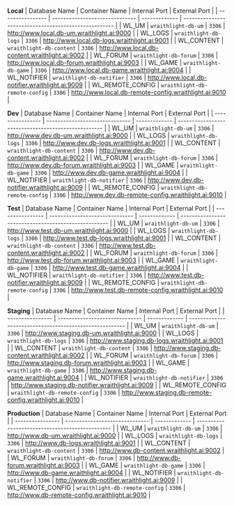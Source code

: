 **Local**
| Database Name    | Container Name                 | Internal Port | External Port                                         |
| ---------------- | ------------------------------ | ------------- | ----------------------------------------------------- |
| WL_UM            | `wraithlight-db-um`            | `3306`        | http://www.local.db-um.wraithlight.ai:9000            |
| WL_LOGS          | `wraithlight-db-logs`          | `3306`        | http://www.local.db-logs.wraithlight.ai:9001          |
| WL_CONTENT       | `wraithlight-db-content`       | `3306`        | http://www.local.db-content.wraithlight.ai:9002       |
| WL_FORUM         | `wraithlight-db-forum`         | `3306`        | http://www.local.db-forum.wraithlight.ai:9003         |
| WL_GAME          | `wraithlight-db-game`          | `3306`        | http://www.local.db-game.wraithlight.ai:9004          |
| WL_NOTIFIER      | `wraithlight-db-notifier`      | `3306`        | http://www.local.db-notifier.wraithlight.ai:9009      |
| WL_REMOTE_CONFIG | `wraithlight-db-remote-config` | `3306`        | http://www.local.db-remote-config.wraithlight.ai:9010 |

**Dev**
| Database Name    | Container Name                 | Internal Port | External Port                                       |
| ---------------- | ------------------------------ | ------------- | --------------------------------------------------- |
| WL_UM            | `wraithlight-db-um`            | `3306`        | http://www.dev.db-um.wraithlight.ai:9000            |
| WL_LOGS          | `wraithlight-db-logs`          | `3306`        | http://www.dev.db-logs.wraithlight.ai:9001          |
| WL_CONTENT       | `wraithlight-db-content`       | `3306`        | http://www.dev.db-content.wraithlight.ai:9002       |
| WL_FORUM         | `wraithlight-db-forum`         | `3306`        | http://www.dev.db-forum.wraithlight.ai:9003         |
| WL_GAME          | `wraithlight-db-game`          | `3306`        | http://www.dev.db-game.wraithlight.ai:9004          |
| WL_NOTIFIER      | `wraithlight-db-notifier`      | `3306`        | http://www.dev.db-notifier.wraithlight.ai:9009      |
| WL_REMOTE_CONFIG | `wraithlight-db-remote-config` | `3306`        | http://www.dev.db-remote-config.wraithlight.ai:9010 |

**Test**
| Database Name    | Container Name                 | Internal Port | External Port                                        |
| ---------------- | ------------------------------ | ------------- | ---------------------------------------------------- |
| WL_UM            | `wraithlight-db-um`            | `3306`        | http://www.test.db-um.wraithlight.ai:9000            |
| WL_LOGS          | `wraithlight-db-logs`          | `3306`        | http://www.test.db-logs.wraithlight.ai:9001          |
| WL_CONTENT       | `wraithlight-db-content`       | `3306`        | http://www.test.db-content.wraithlight.ai:9002       |
| WL_FORUM         | `wraithlight-db-forum`         | `3306`        | http://www.test.db-forum.wraithlight.ai:9003         |
| WL_GAME          | `wraithlight-db-game`          | `3306`        | http://www.test.db-game.wraithlight.ai:9004          |
| WL_NOTIFIER      | `wraithlight-db-notifier`      | `3306`        | http://www.test.db-notifier.wraithlight.ai:9009      |
| WL_REMOTE_CONFIG | `wraithlight-db-remote-config` | `3306`        | http://www.test.db-remote-config.wraithlight.ai:9010 |

**Staging**
| Database Name    | Container Name                 | Internal Port | External Port                                           |
| ---------------- | ------------------------------ | ------------- | ------------------------------------------------------- |
| WL_UM            | `wraithlight-db-um`            | `3306`        | http://www.staging.db-um.wraithlight.ai:9000            |
| WL_LOGS          | `wraithlight-db-logs`          | `3306`        | http://www.staging.db-logs.wraithlight.ai:9001          |
| WL_CONTENT       | `wraithlight-db-content`       | `3306`        | http://www.staging.db-content.wraithlight.ai:9002       |
| WL_FORUM         | `wraithlight-db-forum`         | `3306`        | http://www.staging.db-forum.wraithlight.ai:9003         |
| WL_GAME          | `wraithlight-db-game`          | `3306`        | http://www.staging.db-game.wraithlight.ai:9004          |
| WL_NOTIFIER      | `wraithlight-db-notifier`      | `3306`        | http://www.staging.db-notifier.wraithlight.ai:9009      |
| WL_REMOTE_CONFIG | `wraithlight-db-remote-config` | `3306`        | http://www.staging.db-remote-config.wraithlight.ai:9010 |


**Production**
| Database Name    | Container Name                 | Internal Port | External Port                                   |
| ---------------- | ------------------------------ | ------------- | ----------------------------------------------- |
| WL_UM            | `wraithlight-db-um`            | `3306`        | http://www.db-um.wraithlight.ai:9000            |
| WL_LOGS          | `wraithlight-db-logs`          | `3306`        | http://www.db-logs.wraithlight.ai:9001          |
| WL_CONTENT       | `wraithlight-db-content`       | `3306`        | http://www.db-content.wraithlight.ai:9002       |
| WL_FORUM         | `wraithlight-db-forum`         | `3306`        | http://www.db-forum.wraithlight.ai:9003         |
| WL_GAME          | `wraithlight-db-game`          | `3306`        | http://www.db-game.wraithlight.ai:9004          |
| WL_NOTIFIER      | `wraithlight-db-notifier`      | `3306`        | http://www.db-notifier.wraithlight.ai:9009      |
| WL_REMOTE_CONFIG | `wraithlight-db-remote-config` | `3306`        | http://www.db-remote-config.wraithlight.ai:9010 |
